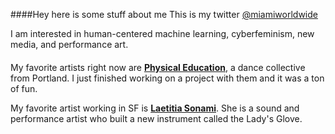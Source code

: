 ####Hey here is some stuff about me
This is my twitter [@miamiworldwide][twitterLink]

I am interested in human-centered machine learning, cyberfeminism, new media,
and performance art.

####
My favorite artists right now are [**Physical Education**](http://physsicalleduucationn.wordpress.com/about), a dance collective from
Portland. I just finished working on a project with them and it was a ton of
fun.

My favorite artist working in SF is [**Laetitia Sonami**](https://www.wikipedia.org/wiki/Laetitia_Sonami).  She is a sound and
performance artist who built a new instrument called the Lady's Glove.


[twitterLink]: https://www.twitter.com/miamiworldwide
